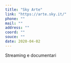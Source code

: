 ```yaml
---
title: "Sky Arte"
link: "https://arte.sky.it/"
phone: ""
mail: ""
address: ""
coord: ""
souce: ""
date: 2020-04-02
---
```


Streaming e documentari
